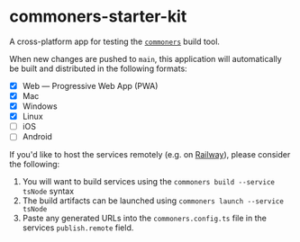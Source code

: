 # commoners-starter-kit
A cross-platform app for testing the [`commoners`](commoners.dev) build tool.

When new changes are pushed to `main`, this application will automatically be built and distributed in the following formats:
- [x] Web — Progressive Web App (PWA)
- [x] Mac
- [x] Windows
- [x] Linux
- [ ] iOS
- [ ] Android

If you'd like to host the services remotely (e.g. on [Railway](https://railway.app/)), please consider the following:
1. You will want to build services using the `commoners build --service tsNode` syntax
2. The build artifacts can be launched using `commoners launch --service tsNode`
3. Paste any generated URLs into the `commoners.config.ts` file in the services `publish.remote` field.
